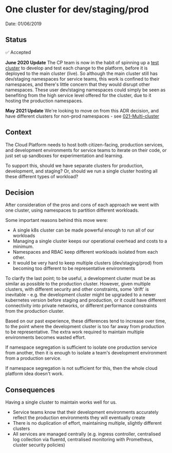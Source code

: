 # One cluster for dev/staging/prod

Date: 01/06/2019

## Status

✅ Accepted

**June 2020 Update** The CP team is now in the habit of spinning up a [test cluster](https://github.com/ministryofjustice/cloud-platform-infrastructure/pull/742) to develop and test each change to the platform, before it is deployed to the main cluster (live). So although the main cluster still has dev/staging namespaces for service teams, this work is confined to their namespaces, and there's little concern that they would disrupt other namespaces. These user dev/staging namespaces could simply be seen as benefiting from the high service level offered for the cluster, due to it hosting the production namespaces.

**May 2021 Update** We're looking to move on from this ADR decision, and have different clusters for non-prod namespaces - see [021-Multi-cluster](021-Multi-cluster.html)

## Context

The Cloud Platform needs to host both citizen-facing, production services, and development environments for service teams to iterate on their code, or just set up sandboxes for experimentation and learning.

To support this, should we have separate clusters for production, development, and staging? Or, should we run a single cluster hosting all these different types of workload?

## Decision

After consideration of the pros and cons of each approach we went with one cluster, using namespaces to partition different workloads.

Some important reasons behind this move were:

- A single k8s cluster can be made powerful enough to run all of our workloads
- Managing a single cluster keeps our operational overhead and costs to a minimum.
- Namespaces and RBAC keep different workloads isolated from each other.
- It would be very hard to keep multiple clusters (dev/staging/prod) from becoming too different to be representative environments

To clarify the last point; to be useful, a development cluster must be as similar as possible to the production cluster. However, given multiple clusters, with different security and other constraints, some 'drift' is inevitable - e.g. the development cluster might be upgraded to a newer kubernetes version before staging and production, or it could have different connectivity into private networks, or different performance constraints from the production cluster.

Based on our past experience, these differences tend to increase over time, to the point where the development cluster is too far away from production to be representative. The extra work required to maintain multiple environments becomes wasted effort.

If namespace segregation is sufficient to isolate one production service from another, then it is enough to isolate a team's development environment from a production service.

If namespace segregation is not sufficient for this, then the whole cloud platform idea doesn't work.

## Consequences

Having a single cluster to maintain works well for us.

- Service teams know that their development environments accurately reflect the production environments they will eventually create
- There is no duplication of effort, maintaining multiple, slightly different clusters
- All services are managed centrally (e.g. ingress controller, centralised log collection via fluentd, centralised monitoring with Prometheus, cluster security policies)
